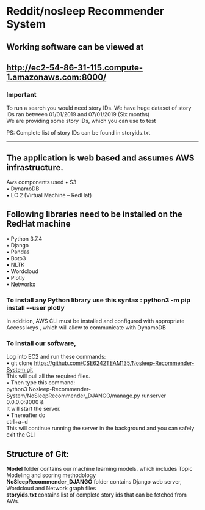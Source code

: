 
# Reddit/nosleep Recommender System
## Working software can be viewed at 
 http://ec2-54-86-31-115.compute-1.amazonaws.com:8000/ <br/>
----------------------
### Important
To run a search you would need story IDs. We have huge dataset of story IDs ran between 01/01/2019 and 07/01/2019 (Six months) <br/>
We are providing some story IDs, which you can use to test

PS: Complete list of story IDs can be found in storyids.txt


--------------------------------------------
## The application is web based and assumes AWS infrastructure. 
Aws components used
•	S3 <br/>
•	DynamoDB<br/>
•	EC 2 (Virtual Machine – RedHat)<br/>
## Following libraries need to be installed on the RedHat machine
•	Python 3.7.4 <br/>
•	Django <br/>
•	Pandas <br/>
•	Boto3 <br/>
•	NLTK <br/>
•	Wordcloud <br/>
•	Plotly <br/>
•	Networkx <br/>

### To install any Python library use this syntax : python3 -m  pip install --user plotly
In addition, AWS CLI must be installed and configured with appropriate Access keys , which will allow to communicate with DynamoDB

### To install our software, <br/> 
Log into EC2 and run these commands:<br/>
• git clone https://github.com/CSE6242TEAM135/Nosleep-Recommender-System.git <br/>
  This will pull all the required files.<br/>
• Then type this command:<br/> python3 Nosleep-Recommender-System/NoSleepRecommender_DJANGO/manage.py runserver 0.0.0.0:8000 & <br/>
It will start the server. <br/>
• Thereafter do <br/> ctrl+a+d<br/> This will continue running the server in the background and you can safely exit the CLI

## Structure of Git:
<b>Model</b> folder contains our machine learning models, which includes Topic Modeling and scoring methodology <br/>
<b>NoSleepRecommender_DJANGO</b> folder contains Django web server, Wordcloud  and Network graph files <br/>
<b> storyids.txt </b> contains list of complete story ids that can be fetched from AWs.

